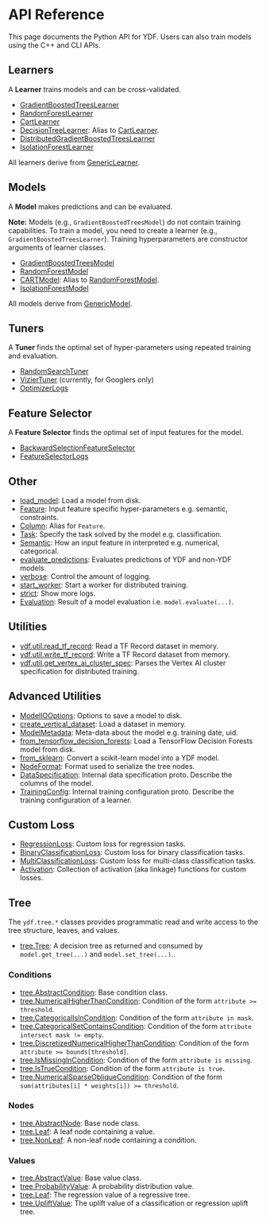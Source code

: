 # API Reference

This page documents the Python API for YDF. Users can also train models using
the C++ and CLI APIs.

## Learners

A **Learner** trains models and can be cross-validated.

-   [GradientBoostedTreesLearner](GradientBoostedTreesLearner.md)
-   [RandomForestLearner](RandomForestLearner.md)
-   [CartLearner](CartLearner.md)
-   [DecisionTreeLearner](CartLearner.md): Alias to
    [CartLearner](CartLearner.md).
-   [DistributedGradientBoostedTreesLearner](DistributedGradientBoostedTreesLearner.md)
-   [IsolationForestLearner](IsolationForestLearner.md)

All learners derive from [GenericLearner](GenericLearner.md).

## Models

A **Model** makes predictions and can be evaluated.

**Note:** Models (e.g., `GradientBoostedTreesModel`) do not contain training
capabilities. To train a model, you need to create a learner (e.g.,
`GradientBoostedTreesLearner`). Training hyperparameters are constructor
arguments of learner classes.

-   [GradientBoostedTreesModel](GradientBoostedTreesModel.md)
-   [RandomForestModel](RandomForestModel.md)
-   [CARTModel](RandomForestModel.md): Alias to
    [RandomForestModel](RandomForestModel.md).
-   [IsolationForestModel](IsolationForestModel.md)

All models derive from [GenericModel](GenericModel.md).

## Tuners

A **Tuner** finds the optimal set of hyper-parameters using repeated training
and evaluation.

-   [RandomSearchTuner](RandomSearchTuner.md)
-   [VizierTuner](VizierTuner.md) (currently, for Googlers only)
-   [OptimizerLogs](OptimizerLogs.md)

## Feature Selector

A **Feature Selector** finds the optimal set of input features for the model.

-   [BackwardSelectionFeatureSelector](BackwardSelectionFeatureSelector.md)
-   [FeatureSelectorLogs](FeatureSelectorLogs.md)

## Other

-   [load_model](utilities.md#ydf.load_model): Load a model from disk.
-   [Feature](utilities.md#ydf.Feature): Input feature specific hyper-parameters
    e.g. semantic, constraints.
-   [Column](utilities.md#ydf.Column): Alias for `Feature`.
-   [Task](utilities.md#ydf.Task): Specify the task solved by the model e.g.
    classification.
-   [Semantic](utilities.md#ydf.Semantic): How an input feature in interpreted
    e.g. numerical, categorical.
-   [evaluate_predictions](utilities.md#ydf.evaluate_predictions): Evaluates
    predictions of YDF and non-YDF models.
-   [verbose](utilities.md#ydf.verbose): Control the amount of logging.
-   [start_worker](utilities.md#ydf.start_worker): Start a worker for
    distributed training.
-   [strict](utilities.md#ydf.strict): Show more logs.
-   [Evaluation](utilities.md#ydf.Evaluation): Result of a model evaluation i.e.
    `model.evaluate(...)`.

## Utilities

-   [ydf.util.read_tf_record](util.md#ydf.util.read_tf_record): Read a TF Record
    dataset in memory.
-   [ydf.util.write_tf_record](util.md#ydf.util.write_tf_record): Write a TF
    Record dataset from memory.
-   [ydf.util.get_vertex_ai_cluster_spec](util.md#ydf.util.get_vertex_ai_cluster_spec):
    Parses the Vertex AI cluster specification for distributed training.

## Advanced Utilities

-   [ModelIOOptions](utilities.md#ydf.ModelIOOptions): Options to save a model
    to disk.
-   [create_vertical_dataset](utilities.md#ydf.create_vertical_dataset): Load a
    dataset in memory.
-   [ModelMetadata](utilities.md#ydf.ModelMetadata): Meta-data about the model
    e.g. training date, uid.
-   [from_tensorflow_decision_forests](utilities.md#ydf.from_tensorflow_decision_forests):
    Load a TensorFlow Decision Forests model from disk.
-   [from_sklearn](utilities.md#ydf.from_sklearn): Convert a scikit-learn model
    into a YDF model.
-   [NodeFormat](utilities.md#ydf.NodeFormat): Format used to serialize the tree
    nodes.
-   [DataSpecification](utilities.md#ydf.DataSpecification): Internal data
    specification proto. Describe the columns of the model.
-   [TrainingConfig](utilities.md#ydf.TrainingConfig): Internal training
    configuration proto. Describe the training configuration of a learner.

## Custom Loss

-   [RegressionLoss](utilities.md#ydf.RegressionLoss): Custom loss for
    regression tasks.
-   [BinaryClassificationLoss](utilities.md#ydf.BinaryClassificationLoss):
    Custom loss for binary classification tasks.
-   [MultiClassificationLoss](utilities.md#ydf.MultiClassificationLoss): Custom
    loss for multi-class classification tasks.
-   [Activation](utilities.md#ydf.Activation): Collection of activation (aka
    linkage) functions for custom losses.

## Tree

The `ydf.tree.*` classes provides programmatic read and write access to the tree
structure, leaves, and values.

-   [tree.Tree](tree.md#ydf.tree.Tree): A decision tree as returned and consumed
    by `model.get_tree(...)` and `model.set_tree(...)`..

### Conditions

-   [tree.AbstractCondition](tree.md#ydf.tree.AbstractCondition): Base condition
    class.
-   [tree.NumericalHigherThanCondition](tree.md#ydf.tree.NumericalHigherThanCondition):
    Condition of the form `attribute >= threshold`.
-   [tree.CategoricalIsInCondition](tree.md#ydf.tree.CategoricalIsInCondition):
    Condition of the form `attribute in mask`.
-   [tree.CategoricalSetContainsCondition](tree.md#ydf.tree.CategoricalSetContainsCondition):
    Condition of the form `attribute intersect mask != empty`.
-   [tree.DiscretizedNumericalHigherThanCondition](tree.md#ydf.tree.DiscretizedNumericalHigherThanCondition):
    Condition of the form `attribute >= bounds[threshold]`.
-   [tree.IsMissingInCondition](tree.md#ydf.tree.IsMissingInCondition):
    Condition of the form `attribute is missing`.
-   [tree.IsTrueCondition](tree.md#ydf.tree.IsTrueCondition): Condition of the
    form `attribute is true`.
-   [tree.NumericalSparseObliqueCondition](tree.md#ydf.tree.NumericalSparseObliqueCondition):
    Condition of the form `sum(attributes[i] * weights[i]) >= threshold`.

### Nodes

-   [tree.AbstractNode](tree.md#ydf.tree.AbstractNode): Base node class.
-   [tree.Leaf](tree.md#ydf.tree.Leaf): A leaf node containing a value.
-   [tree.NonLeaf](tree.md#ydf.tree.NonLeaf): A non-leaf node containing a
    condition.

### Values

-   [tree.AbstractValue](tree.md#ydf.tree.AbstractValue): Base value class.
-   [tree.ProbabilityValue](tree.md#ydf.tree.ProbabilityValue): A probability
    distribution value.
-   [tree.Leaf](tree.md#ydf.tree.Leaf): The regression value of a regressive
    tree.
-   [tree.UpliftValue](tree.md#ydf.tree.UpliftValue): The uplift value of a
    classification or regression uplift tree.
